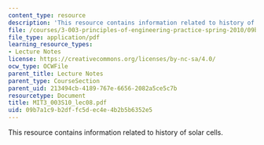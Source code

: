 ```yaml
---
content_type: resource
description: 'This resource contains information related to history of solar cells. '
file: /courses/3-003-principles-of-engineering-practice-spring-2010/09b7a1c9b2dffc5dec4e4b2b5b6352e5_MIT3_003S10_lec08.pdf
file_type: application/pdf
learning_resource_types:
- Lecture Notes
license: https://creativecommons.org/licenses/by-nc-sa/4.0/
ocw_type: OCWFile
parent_title: Lecture Notes
parent_type: CourseSection
parent_uid: 213494cb-4189-767e-6656-2082a5ce5c7b
resourcetype: Document
title: MIT3_003S10_lec08.pdf
uid: 09b7a1c9-b2df-fc5d-ec4e-4b2b5b6352e5
---
```

This resource contains information related to history of solar cells. 